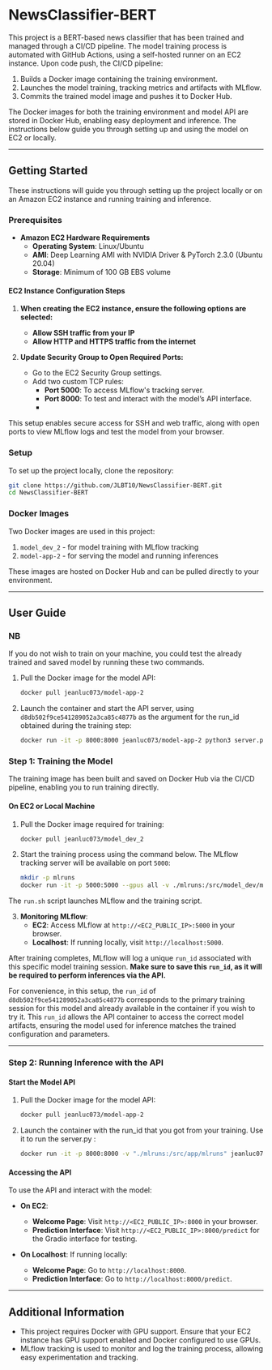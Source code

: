 # NewsClassifier-BERT

This project is a BERT-based news classifier that has been trained and managed through a CI/CD pipeline. The model training process is automated with GitHub Actions, using a self-hosted runner on an EC2 instance. Upon code push, the CI/CD pipeline:

1. Builds a Docker image containing the training environment.
2. Launches the model training, tracking metrics and artifacts with MLflow.
3. Commits the trained model image and pushes it to Docker Hub.

The Docker images for both the training environment and model API are stored in Docker Hub, enabling easy deployment and inference. The instructions below guide you through setting up and using the model on EC2 or locally.

---

## Getting Started

These instructions will guide you through setting up the project locally or on an Amazon EC2 instance and running training and inference.

### Prerequisites

- **Amazon EC2 Hardware Requirements**
  - **Operating System**: Linux/Ubuntu
  - **AMI**: Deep Learning AMI with NVIDIA Driver & PyTorch 2.3.0 (Ubuntu 20.04)
  - **Storage**: Minimum of 100 GB EBS volume

#### EC2 Instance Configuration Steps

1. **When creating the EC2 instance, ensure the following options are selected:**
   - **Allow SSH traffic from your IP**
   - **Allow HTTP and HTTPS traffic from the internet**

2. **Update Security Group to Open Required Ports:**
   - Go to the EC2 Security Group settings.
   - Add two custom TCP rules:
     - **Port 5000**: To access MLflow's tracking server.
     - **Port 8000**: To test and interact with the model’s API interface.
     - 
This setup enables secure access for SSH and web traffic, along with open ports to view MLflow logs and test the model from your browser.

### Setup

To set up the project locally, clone the repository:
```bash
git clone https://github.com/JLBT10/NewsClassifier-BERT.git
cd NewsClassifier-BERT
```

### Docker Images

Two Docker images are used in this project:
1. `model_dev_2` - for model training with MLflow tracking
2. `model-app-2` - for serving the model and running inferences

These images are hosted on Docker Hub and can be pulled directly to your environment.

---

## User Guide
### NB
If you do not wish to train on your machine, you could test the already trained and saved model by running these two commands.

1. Pull the Docker image for the model API:
   ```bash
   docker pull jeanluc073/model-app-2
   ```

2. Launch the container and start the API server, using `d8db502f9ce541289052a3ca85c4877b` as the argument for the run_id obtained during the training step:
   ```bash
   docker run -it -p 8000:8000 jeanluc073/model-app-2 python3 server.py --run_id d8db502f9ce541289052a3ca85c4877b
   ```


### Step 1: Training the Model

The training image has been built and saved on Docker Hub via the CI/CD pipeline, enabling you to run training directly.

#### On EC2 or Local Machine

1. Pull the Docker image required for training:
   ```bash
   docker pull jeanluc073/model_dev_2
   ```

2. Start the training process using the command below. The MLflow tracking server will be available on port `5000`:

   ```bash
   mkdir -p mlruns
   docker run -it -p 5000:5000 --gpus all -v ./mlruns:/src/model_dev/mlruns jeanluc073/model_dev_2 sh run.sh
   ```
  The `run.sh` script launches MLflow and the training script.


3. **Monitoring MLflow**:
   - **EC2**: Access MLflow at `http://<EC2_PUBLIC_IP>:5000` in your browser.
   - **Localhost**: If running locally, visit `http://localhost:5000`.

After training completes, MLflow will log a unique `run_id` associated with this specific model training session. **Make sure to save this `run_id`, as it will be required to perform inferences via the API.** 

For convenience, in this setup, the `run_id` of `d8db502f9ce541289052a3ca85c4877b` corresponds to the primary training session for this model and already available in the container if you wish to try it. This `run_id` allows the API container to access the correct model artifacts, ensuring the model used for inference matches the trained configuration and parameters.

---

### Step 2: Running Inference with the API

#### Start the Model API

1. Pull the Docker image for the model API:
   ```bash
   docker pull jeanluc073/model-app-2
   ```

2. Launch the container with the run_id that you got from your training. Use it to run the server.py :
   ```bash
   docker run -it -p 8000:8000 -v "./mlruns:/src/app/mlruns" jeanluc073/model-app-2 python3 server.py --run_id <RUN_ID>
   ```
#### Accessing the API

To use the API and interact with the model:
- **On EC2**:
  - **Welcome Page**: Visit `http://<EC2_PUBLIC_IP>:8000` in your browser.
  - **Prediction Interface**: Visit `http://<EC2_PUBLIC_IP>:8000/predict` for the Gradio interface for testing.

- **On Localhost**: If running locally:
  - **Welcome Page**: Go to `http://localhost:8000`.
  - **Prediction Interface**: Go to `http://localhost:8000/predict`.

---

## Additional Information

- This project requires Docker with GPU support. Ensure that your EC2 instance has GPU support enabled and Docker configured to use GPUs.
- MLflow tracking is used to monitor and log the training process, allowing easy experimentation and tracking.
